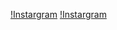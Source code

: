[!Instargram](https://img.shields.io/badge/Instargram-E4405F?style=flat-square&logo=Instagram&logoColor=white&link=https://www.instagram.com/dladbfla49/)
[!Instargram](http://img.shields.io/badge/language-swift-orange&logo=Instagram&logoColor=E4405F&link=https://www.instagram.com/dladbfla49/)

